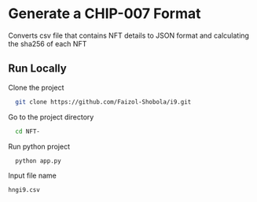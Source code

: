 
# Generate a CHIP-007 Format
Converts csv file that contains NFT details to JSON format and calculating the sha256 of each NFT

## Run Locally

Clone the project

```bash
  git clone https://github.com/Faizol-Shobola/i9.git
```

Go to the project directory

```bash
  cd NFT-
```

Run python project

```bash
  python app.py
```

Input file name
```bash
hngi9.csv
```